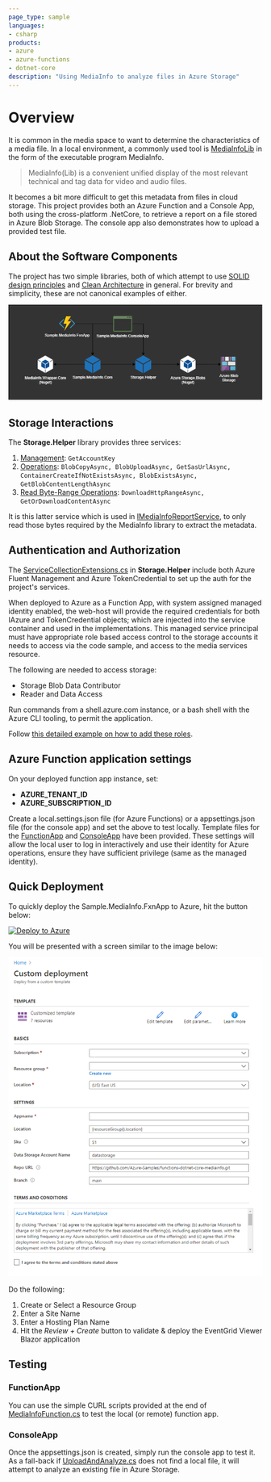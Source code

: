 ```yaml
---
page_type: sample
languages:
- csharp
products:
- azure
- azure-functions
- dotnet-core
description: "Using MediaInfo to analyze files in Azure Storage"
---
```

# Overview

It is common in the media space to want to determine the characteristics of a media file.  In a local environment, a commonly used tool is [MediaInfoLib](https://github.com/MediaArea/MediaInfoLib) in the form of the executable program MediaInfo.

> MediaInfo(Lib) is a convenient unified display of the most relevant technical and tag data for video and audio files.

It becomes a bit more difficult to get this metadata from files in cloud storage.  This project provides both an Azure Function and a Console App, both using the cross-platform .NetCore, to retrieve a report on a file stored in Azure Blob Storage.  The console app also demonstrates how to upload a provided test file.

## About the Software Components

The project has two simple libraries, both of which attempt to use [SOLID design principles](https://en.wikipedia.org/wiki/SOLID) and [Clean Architecture](http://cleancoder.com) in general.  For brevity and simplicity, these are not canonical examples of either.

![Software Component Diagram](./docs/img/components.overview.drawio.png)

## Storage Interactions

The **Storage.Helper** library provides three services:

1. [Management](./src/Storage.Helper/IAzureStorageManagement.cs): `GetAccountKey`
2. [Operations](./src/Storage.Helper/IAzureStorageOperations.cs): `BlobCopyAsync, BlobUploadAsync, GetSasUrlAsync, ContainerCreateIfNotExistsAsync, BlobExistsAsync, GetBlobContentLengthAsync`
3. [Read Byte-Range Operations](./src/Storage.Helper/IAzureStorageReadByteRangeOperations.cs): `DownloadHttpRangeAsync, GetOrDownloadContentAsync`

It is this latter service which is used in [IMediaInfoReportService](./src/Sample.MediaInfo.Core/IMediaInfoReportService.cs), to only read those bytes required by the MediaInfo library to extract the metadata.

## Authentication and Authorization

The [ServiceCollectionExtensions.cs](./src/Storage.Helper/ServiceCollectionExtensions.cs) in **Storage.Helper** include both Azure Fluent Management and Azure TokenCredential to set up the auth for the project's services.

When deployed to Azure as a Function App, with system assigned managed identity enabled, the web-host will provide the required credentials for both IAzure and TokenCredential objects; which are injected into the service container and used in the implementations.
This managed service principal must have appropriate role based access control to the storage accounts it needs to access via the code sample, and access to the media services resource.

The following are needed to access storage:

- Storage Blob Data Contributor
- Reader and Data Access

Run commands from a shell.azure.com instance, or a bash shell with the Azure CLI tooling, to permit the application.

Follow [this detailed example on how to add these roles](./docs/AddRoles.md).

## Azure Function application settings

On your deployed function app instance, set:

- **AZURE_TENANT_ID**
- **AZURE_SUBSCRIPTION_ID**

Create a local.settings.json file (for Azure Functions) or a appsettings.json file (for the console app) and set the above to test locally.  Template files for the [FunctionApp](./src/Sample.MediaInfo.FxnApp/local.settings.template.json) and [ConsoleApp](./src/Sample.MediaInfo.ConsoleApp/appsettings.template.json) have been provided.  These settings will allow the local user to log in interactively and use their identity for Azure operations, ensure they have sufficient privilege (same as the managed identity).

## Quick Deployment

To quickly deploy the Sample.MediaInfo.FxnApp to Azure, hit the button below:

[![Deploy to Azure](https://aka.ms/deploytoazurebutton)](https://portal.azure.com/#create/Microsoft.Template/uri/https%3A%2F%2Fraw.githubusercontent.com%2Fasanjabi%2Ffunctions-dotnet-core-mediainfo%2Fadd-deployment%2Finfrastructure%2Farm%2Fazuredeploy.json)

You will be presented with a screen similar to the image below:

![Deploy to Azure](./docs/img/deploy-to-azure.png)

Do the following:

1. Create or Select a Resource Group
1. Enter a Site Name
1. Enter a Hosting Plan Name
1. Hit the *Review + Create* button to validate & deploy the EventGrid Viewer Blazor application



## Testing

### FunctionApp

You can use the simple CURL scripts provided at the end of [MediaInfoFunction.cs](./src/Sample.MediaInfo.FxnApp/Functions/MediaInfoFunction.cs) to test the local (or remote) function app.

### ConsoleApp

Once the appsettings.json is created, simply run the console app to test it.  
As a fall-back if [UploadAndAnalyze.cs](./src/Sample.MediaInfo.ConsoleApp/UploadAndAnalyze.cs) does not find a local file, it will attempt to analyze an existing file in Azure Storage.